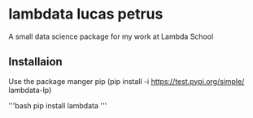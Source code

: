 # lambdata lucas petrus
A small data science package for my work at Lambda School

## Installaion

Use the package manger pip
(pip install -i https://test.pypi.org/simple/ lambdata-lp)

'''bash
pip install lambdata
'''
